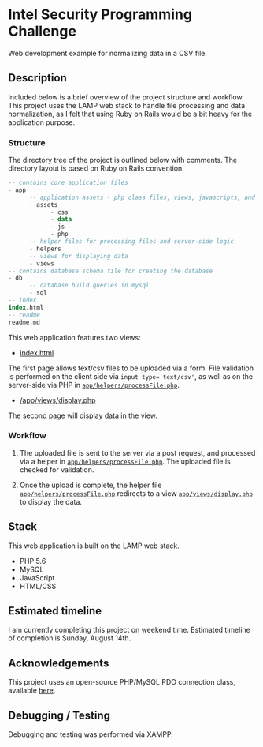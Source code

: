 # Intel Security Programming Challenge

Web development example for normalizing data in a CSV file.

## Description

Included below is a brief overview of the project structure and workflow. This project uses the LAMP web stack to handle file processing and data normalization, as I felt that using Ruby on Rails would be a bit heavy for the application purpose.

### Structure

The directory tree of the project is outlined below with comments. The directory layout is based on Ruby on Rails convention.

  ```sql
  -- contains core application files
  - app
        -- application assets - php class files, views, javascripts, and stylesheets
        - assets
              - css
              - data
              - js
              - php
        -- helper files for processing files and server-side logic
        - helpers
        -- views for displaying data
        - views
  -- contains database schema file for creating the database
  - db
        -- database build queries in mysql
        - sql
  -- index
  index.html
  -- readme
  readme.md
  ```

This web application features two views:
  * [index.html](https://github.com/kylesb/apg_challenge/blob/master/index.html)

  The first page allows text/csv files to be uploaded via a form. File validation is performed on the client side via `input type='text/csv'`, as well as on the server-side via PHP in [`app/helpers/processFile.php`](https://github.com/kylesb/apg_challenge/blob/master/app/helpers/processFile.php).

  * [/app/views/display.php](https://github.com/kylesb/donorsearch/blob/master/app/views/display.php)

  The second page will display data in the view.


### Workflow

1. The uploaded file is sent to the server via a post request, and processed via a helper in [`app/helpers/processFile.php`](https://github.com/kylesb/apg_challenge/blob/master/app/helpers/processFile.php). The uploaded file is checked for validation.

2. Once the upload is complete, the helper file [`app/helpers/processFile.php`](https://github.com/kylesb/apg_challenge/blob/master/app/helpers/processFile.php) redirects to a view [`app/views/display.php`](https://github.com/kylesb/apg_challenge/blob/master/app/views/display.php) to display the data.


## Stack

This web application is built on the LAMP web stack.

* PHP 5.6
* MySQL
* JavaScript
* HTML/CSS

## Estimated timeline

I am currently completing this project on weekend time. Estimated timeline of completion is Sunday, August 14th.

## Acknowledgements

This project uses an open-source PHP/MySQL PDO connection class, available [here](https://github.com/a1phanumeric/PHP-MySQL-Class).

## Debugging / Testing

Debugging and testing was performed via XAMPP.

